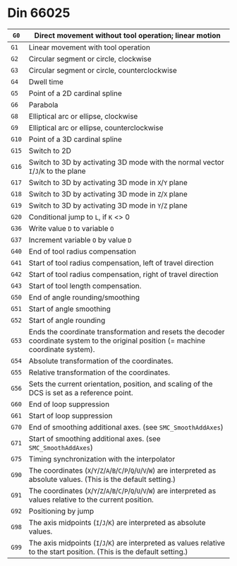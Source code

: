 # Din 66025

| `G0`  | Direct movement without tool operation; linear motion        |
| ----- | ------------------------------------------------------------ |
| `G1`  | Linear movement with tool operation                          |
| `G2`  | Circular segment or circle, clockwise                        |
| `G3`  | Circular segment or circle, counterclockwise                 |
| `G4`  | Dwell time                                                   |
| `G5`  | Point of a 2D cardinal spline                                |
| `G6`  | Parabola                                                     |
| `G8`  | Elliptical arc or ellipse, clockwise                         |
| `G9`  | Elliptical arc or ellipse, counterclockwise                  |
| `G10` | Point of a 3D cardinal spline                                |
| `G15` | Switch to 2D                                                 |
| `G16` | Switch to 3D by activating 3D mode with the normal vector `I`/`J`/`K` to the plane |
| `G17` | Switch to 3D by activating 3D mode in `X`/`Y` plane          |
| `G18` | Switch to 3D by activating 3D mode in `Z`/`X` plane          |
| `G19` | Switch to 3D by activating 3D mode in `Y`/`Z` plane          |
| `G20` | Conditional jump to `L`, if `K` <> 0                         |
| `G36` | Write value `D` to variable `O`                              |
| `G37` | Increment variable `O` by value `D`                          |
| `G40` | End of tool radius compensation                              |
| `G41` | Start of tool radius compensation, left of travel direction  |
| `G42` | Start of tool radius compensation, right of travel direction |
| `G43` | Start of tool length compensation.                           |
| `G50` | End of angle rounding/smoothing                              |
| `G51` | Start of angle smoothing                                     |
| `G52` | Start of angle rounding                                      |
| `G53` | Ends the coordinate transformation and resets the decoder coordinate system to the original position (= machine coordinate system). |
| `G54` | Absolute transformation of the coordinates.                  |
| `G55` | Relative transformation of the coordinates.                  |
| `G56` | Sets the current orientation, position, and scaling of the DCS is set as a reference point. |
| `G60` | End of loop suppression                                      |
| `G61` | Start of loop suppression                                    |
| `G70` | End of smoothing additional axes. (see `SMC_SmoothAddAxes`)  |
| `G71` | Start of smoothing additional axes. (see `SMC_SmoothAddAxes`) |
| `G75` | Timing synchronization with the interpolator                 |
| `G90` | The coordinates (`X`/`Y`/`Z`/`A`/`B`/`C`/`P`/`Q`/`U`/`V`/`W`) are interpreted as absolute values. (This is the default setting.) |
| `G91` | The coordinates (`X`/`Y`/`Z`/`A`/`B`/`C`/`P`/`Q`/`U`/`V`/`W`) are interpreted as values relative to the current position. |
| `G92` | Positioning by jump                                          |
| `G98` | The axis midpoints (`I`/`J`/`K`) are interpreted as absolute values. |
| `G99` | The axis midpoints (`I`/`J`/`K`) are interpreted as values relative to the start position. (This is the default setting.) |